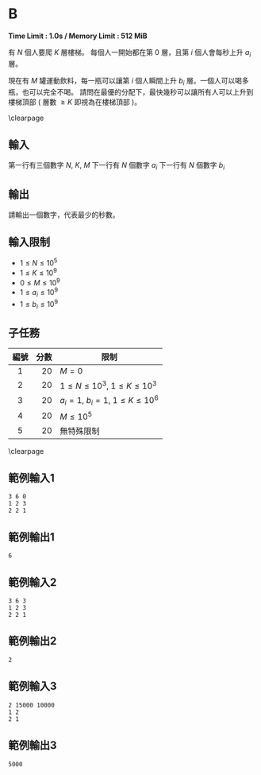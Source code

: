 # B
**Time Limit : 1.0s / Memory Limit : 512 MiB**

有 $N$ 個人要爬 $K$ 層樓梯。
每個人一開始都在第 $0$ 層，且第 $i$ 個人會每秒上升 $a_i$ 層。

現在有 $M$ 罐運動飲料，每一瓶可以讓第 $i$ 個人瞬間上升 $b_i$ 層。一個人可以喝多瓶，也可以完全不喝。
請問在最優的分配下，最快幾秒可以讓所有人可以上升到樓梯頂部 ( 層數 $\ge K$ 即視為在樓梯頂部 )。

\clearpage

## 輸入
第一行有三個數字 $N,~K,~M$
下一行有 $N$ 個數字 $a_i$
下一行有 $N$ 個數字 $b_i$

## 輸出
請輸出一個數字，代表最少的秒數。

## 輸入限制
- $1 \le N \le 10^5$
- $1 \le K \le 10^9$
- $0 \le M \le 10^9$
- $1 \le a_i \le 10^9$
- $1 \le b_i \le 10^9$

## 子任務
| 編號 | 分數 |    限制    |
| :---: | ---: | ---------- |
|  1  | 20 | $M = 0$ |
|  2  | 20 | $1 \le N \le 10^3,~1 \le K \le 10^3$ |
|  3  | 20 | $a_i = 1,~b_i = 1,~1 \le K \le 10^6$ |
|  4  | 20 | $M \le 10^5$ |
|  5  | 20 | 無特殊限制 |

\clearpage

## 範例輸入1
```
3 6 0
1 2 3
2 2 1
```

## 範例輸出1
```
6
```

## 範例輸入2
```
3 6 3
1 2 3
2 2 1
```

## 範例輸出2
```
2
```

## 範例輸入3
```
2 15000 10000
1 2
2 1
```

## 範例輸出3
```
5000
```